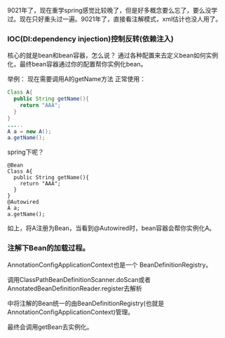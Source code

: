 9021年了，现在重学spring感觉比较晚了，但是好多概念要么忘了，要么没学过。现在只好重头过一遍。9021年了，直接看注解模式，xml估计也没人用了。
### IOC(DI:dependency injection)控制反转(依赖注入)
核心的就是bean和bean容器，怎么说？
通过各种配置来去定义bean如何实例化，最终bean容器通过你的配置帮你实例化bean。

举例：
现在需要调用A的getName方法
正常使用：
```java
Class A{
  public String getName(){
    return "AAA";
  }
}
.....
A a = new A();
a.getName();
```
spring下呢？
```
@Bean
Class A{
  public String getName(){
    return "AAA";
  }
}
@Autowired
A a;
a.getName();
```
如上，将A注册为Bean，当看到@Autowired时，bean容器会帮你实例化A。
### 注解下Bean的加载过程。
AnnotationConfigApplicationContext也是一个 BeanDefinitionRegistry。

调用ClassPathBeanDefinitionScanner.doScan或者AnnotatedBeanDefinitionReader.register去解析

中将注解的Bean统一的由BeanDefinitionRegistry(也就是AnnotationConfigApplicationContext)管理。

最终会调用getBean去实例化。


